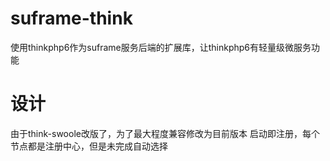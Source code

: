 # suframe-think
使用thinkphp6作为suframe服务后端的扩展库，让thinkphp6有轻量级微服务功能

#  设计
由于think-swoole改版了，为了最大程度兼容修改为目前版本
启动即注册，每个节点都是注册中心，但是未完成自动选择